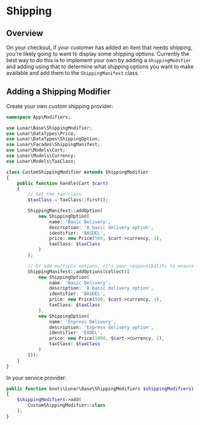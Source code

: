 # Shipping

## Overview

On your checkout, if your customer has added an item that needs shipping, you're likely going to want to display some shipping options. Currently the best way to do this is to implement your own by adding a `ShippingModifier` and adding using that to determine what shipping options you want to make available and add them to the `ShippingManifest` class.

## Adding a Shipping Modifier

Create your own custom shipping provider:

```php
namespace App\Modifiers;

use Lunar\Base\ShippingModifier;
use Lunar\DataTypes\Price;
use Lunar\DataTypes\ShippingOption;
use Lunar\Facades\ShippingManifest;
use Lunar\Models\Cart;
use Lunar\Models\Currency;
use Lunar\Models\TaxClass;

class CustomShippingModifier extends ShippingModifier
{
    public function handle(Cart $cart)
    {
        // Get the tax class
        $taxClass = TaxClass::first();

        ShippingManifest::addOption(
            new ShippingOption(
                name: 'Basic Delivery',
                description: 'A basic delivery option',
                identifier: 'BASDEL',
                price: new Price(500, $cart->currency, 1),
                taxClass: $taxClass
            )
        );

        // Or add multiple options, it's your responsibility to ensure the identifiers are unique
        ShippingManifest::addOptions(collect([
            new ShippingOption(
                name: 'Basic Delivery',
                description: 'A basic delivery option',
                identifier: 'BASDEL',
                price: new Price(500, $cart->currency, 1),
                taxClass: $taxClass
            ),
            new ShippingOption(
                name: 'Express Delivery',
                description: 'Express delivery option',
                identifier: 'EXDEL',
                price: new Price(1000, $cart->currency, 1),
                taxClass: $taxClass
            )
        ]));
    }
}

```

In your service provider:

```php
public function boot(\Lunar\Base\ShippingModifiers $shippingModifiers)
{
    $shippingModifiers->add(
        CustomShippingModifier::class
    );
}
```
